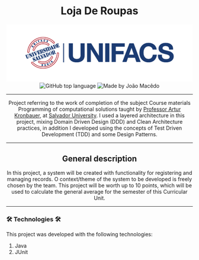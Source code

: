 <div align="center">
   <h1> Loja De Roupas </h1>
   <img alt="Salvador University" src="./assets/unifacsLogo.png" />
   <img alt="GitHub top language" src="https://img.shields.io/github/languages/top/joaomacedx/lojaDeRoupas?style=flat" >
   <img alt="Made by João Macêdo" src="https://img.shields.io/badge/made%20by-João%20Macêdo-blue">
   <hr>
  <p>Project referring to the work of completion of the subject Course materials Programming of computational solutions taught by <a href="https://github.com/arturKronbauer">Professor Artur Kronbauer</a>, at <a href="https://www.unifacs.br">Salvador University</a>. I used a layered architecture in this project, mixing Domain Driven Design (DDD) and Clean Architecture practices, in addition I developed using the concepts of Test Driven Development (TDD) and some Design Patterns.</p>
   <hr>
   <h2>General description</h2>
   
<p>In this project, a system will be created with functionality for registering and managing records. O
context/theme of the system to be developed is freely chosen by the team.
This project will be worth up to 10 points, which will be used to calculate the general average for the semester
of this Curricular Unit.</p>
  <hr>
 </div>
 
<h3> 🛠 Technologies 🛠 </h3>
This project was developed with the following technologies:
<ol>
  <li>Java</li>
  <li>JUnit</li>
</ol>

